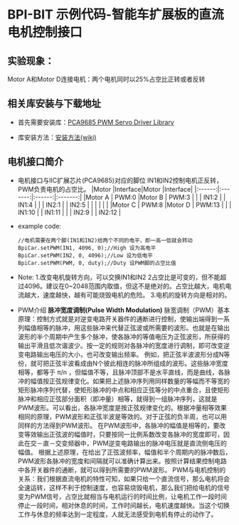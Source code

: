 # BPI-BIT 示例代码-智能车扩展板的直流电机控制接口

## 实验现象：

Motor A和Motor D连接电机：两个电机同时以25%占空比正转或者反转

## 相关库安装与下载地址

- 首先需要安装库：[PCA9685 PWM Servo Driver Library](https://github.com/adafruit/Adafruit-PWM-Servo-Driver-Library)

- 库安装方法：[安装方法(wiki)](https://github.com/BPI-STEAM/BPI-BIT-Arduino-IDE/wiki/Install_Lib#arduino-ide%E5%AE%89%E8%A3%85%E5%BA%93)

## 电机接口简介

- 电机接口与IIC扩展芯片(PCA9685)对应的脚位
  IN1和IN2控制电机正反转，PWM负责电机的占空比。
  |Motor   |Interface|Motor   |Interface|
  |:------:|:-------:|:------:|:-------:|
  |Motor A | PWM:0   |Motor B | PWM:3   |
  |        | IN1:2   |        | IN1:4   |
  |        | IN2:1   |        | IN2:5   |
  |        |         |        |         |
  |Motor C | PWM:8   |Motor D | PWM:13  |
  |        | IN1:10  |        | IN1:11  |
  |        | IN2:9   |        | IN2:12  |

- example code:
  ```
  //电机需要在两个脚(IN1和IN2)给两个不同的电平，即一高一低就会转动
  BpiCar.setPWM(IN1, 4096, 0);//High 设为高电平
  BpiCar.setPWM(IN2, 0, 4096);//Low 设为低电平
  BpiCar.setPWM(PWM, 0, duty);//Duty 设PWM脚的占空比值
  ```
  
- Note:
 1.改变电机旋转方向，可以交换IN1和IN2
 2占空比是可变的，但不能超过4096。建议在0~2048范围内取值，但这不是绝对的。占空比越大，电机电流越大，速度越快，越有可能烧毁电机的危险。
 3.电机的旋转方向是相对的。

- PWM介绍
  **脉冲宽度调制(Pulse Width Modulation)**
  脉宽调制（PWM）基本原理：控制方式就是对逆变电路开关器件的通断进行控制，使输出端得到一系列幅值相等的脉冲，用这些脉冲来代替正弦波或所需要的波形。也就是在输出波形的半个周期中产生多个脉冲，使各脉冲的等值电压为正弦波形，所获得的输出平滑且低次谐波少。按一定的规则对各脉冲的宽度进行调制，即可改变逆变电路输出电压的大小，也可改变输出频率。
  例如，把正弦半波波形分成N等份，就可把正弦半波看成由N个彼此相连的脉冲所组成的波形。这些脉冲宽度相等，都等于 π/n ，但幅值不等，且脉冲顶部不是水平直线，而是曲线，各脉冲的幅值按正弦规律变化。如果把上述脉冲序列用同样数量的等幅而不等宽的矩形脉冲序列代替，使矩形脉冲的中点和相应正弦等分的中点重合，且使矩形脉冲和相应正弦部分面积（即冲量）相等，就得到一组脉冲序列，这就是PWM波形。可以看出，各脉冲宽度是按正弦规律变化的。根据冲量相等效果相同的原理，PWM波形和正弦半波是等效的。对于正弦的负半周，也可以用同样的方法得到PWM波形。
  在PWM波形中，各脉冲的幅值是相等的，要改变等效输出正弦波的幅值时，只要按同一比例系数改变各脉冲的宽度即可，因此在交－直－交变频器中，PWM逆变电路输出的脉冲电压就是直流侧电压的幅值。
  根据上述原理，在给出了正弦波频率，幅值和半个周期内的脉冲数后，PWM波形各脉冲的宽度和间隔就可以准确计算出来。按照计算结果控制电路中各开关器件的通断，就可以得到所需要的PWM波形。
  PWM与电机控制的关系：我们根据直流电机的特性可知，如果只给一个直流信号，那么电机将会全速运转，这样不利于控制速度，也容易烧毁电机，那么我们把给电机的信号变为PWM信号，占空比就相当与电机运行的时间比例，让电机工作一段时间停止一段时间，相对休息的时间，工作时间越长，电机速度越快。当这个切换工作与休息的频率达到一定程度，人就无法感受到电机有停止的动作了。
